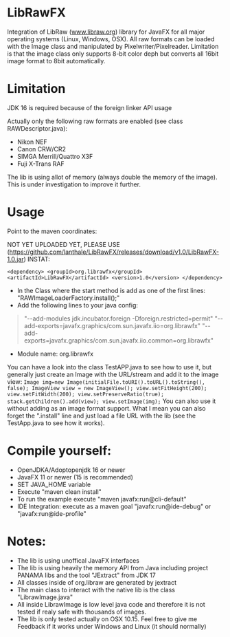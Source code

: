 # LibRawFX
Integration of LibRaw (www.libraw.org) library for JavaFX for all major operating systems (Linux, Windows, OSX). 
All raw formats can be loaded with the Image class and manipulated by Pixelwriter/Pixelreader. Limitation is that the image class only supports 8-bit color deph but converts all 16bit image format to 8bit automatically.

# Limitation
JDK 16 is required because of the foreign linker API usage

Actually only the following raw formats are enabled (see class RAWDescriptor.java):
- Nikon NEF
- Canon CRW/CR2
- SIMGA Merrill/Quattro X3F
- Fuji X-Trans RAF

The lib is using allot of memory (always double the memory of the image). This is under investigation to improve it further. 

# Usage
Point to the maven coordinates:

NOT YET UPLOADED YET, PLEASE USE (https://github.com/lanthale/LibRawFX/releases/download/v1.0/LibRawFX-1.0.jar) INSTAT:

`<dependency>
    <groupId>org.librawfx</groupId>
    <artifactId>LibRawFX</artifactId>
    <version>1.0</version>
</dependency>`

- In the Class where the start method is add as one of the first lines:
     "RAWImageLoaderFactory.install();"
- Add the following lines to your java config:

> "--add-modules jdk.incubator.foreign -Dforeign.restricted=permit"
> "--add-exports=javafx.graphics/com.sun.javafx.iio=org.librawfx"
> "--add-exports=javafx.graphics/com.sun.javafx.iio.common=org.librawfx"

- Module name: org.librawfx


You can have a look into the class TestAPP.java to see how to use it, but generally just create an Image with the URL/stream and add it to the image view:
  `Image img=new Image(initialFile.toURI().toURL().toString(), false);
  ImageView view = new ImageView();
  view.setFitHeight(200);
  view.setFitWidth(200);
  view.setPreserveRatio(true);
  stack.getChildren().add(view);
  view.setImage(img);`
You can also use it without adding as an image format support. What I mean you can also forget the ".install" line and just load a file URL with the lib (see the TestApp.java to see how it works).

# Compile yourself:
- OpenJDKA/Adoptopenjdk 16 or newer
- JavaFX 11 or newer (15 is recommended)
- SET JAVA_HOME variable
- Execute "maven clean install"
- To run the example execute "maven javafx:run@cli-default"
- IDE Integration: execute as a maven goal "javafx:run@ide-debug" or "javafx:run@ide-profile" 

# Notes:
- The lib is using unoffical JavaFX interfaces
- The lib is using heavily the memory API from Java including project PANAMA libs and the tool "JExtract" from JDK 17
- All classes inside of org.libraw are generated by jextract
- The main class to interact with the native lib is the class "LibrawImage.java"
- All inside LibrawImage is low level java code and therefore it is not tested if realy safe with thousands of images.
- The lib is only tested actually on OSX 10.15. Feel free to give me Feedback if it works under Windows and Linux (it should normally)
     
